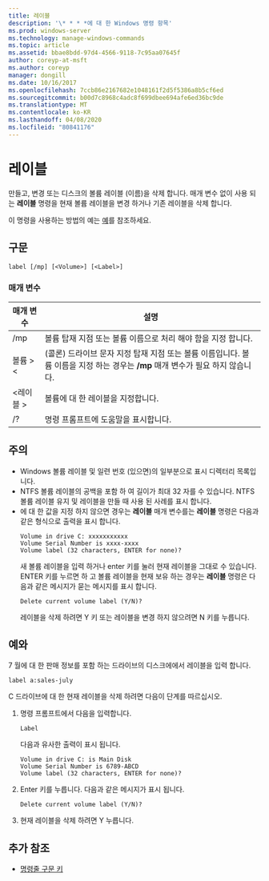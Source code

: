 ```yaml
---
title: 레이블
description: '\* * * *에 대 한 Windows 명령 항목'
ms.prod: windows-server
ms.technology: manage-windows-commands
ms.topic: article
ms.assetid: bbae8bdd-97d4-4566-9118-7c95aa07645f
author: coreyp-at-msft
ms.author: coreyp
manager: dongill
ms.date: 10/16/2017
ms.openlocfilehash: 7ccb86e2167682e1048161f2d5f5386a8b5cf6ed
ms.sourcegitcommit: b00d7c8968c4adc8f699dbee694afe6ed36bc9de
ms.translationtype: MT
ms.contentlocale: ko-KR
ms.lasthandoff: 04/08/2020
ms.locfileid: "80841176"
---
```

# <a name="label"></a>레이블



만들고, 변경 또는 디스크의 볼륨 레이블 (이름)을 삭제 합니다. 매개 변수 없이 사용 되는 **레이블** 명령을 현재 볼륨 레이블을 변경 하거나 기존 레이블을 삭제 합니다.

이 명령을 사용하는 방법의 예는 [예](#BKMK_examples)를 참조하세요.

## <a name="syntax"></a>구문

```
label [/mp] [<Volume>] [<Label>]
```

### <a name="parameters"></a>매개 변수

|매개 변수|설명|
|---------|-----------|
|/mp|볼륨 탑재 지점 또는 볼륨 이름으로 처리 해야 함을 지정 합니다.|
|볼륨 > \<|(콜론) 드라이브 문자 지정 탑재 지점 또는 볼륨 이름입니다. 볼륨 이름을 지정 하는 경우는 **/mp** 매개 변수가 필요 하지 않습니다.|
|\<레이블 >|볼륨에 대 한 레이블을 지정합니다.|
|/?|명령 프롬프트에 도움말을 표시합니다.|

## <a name="remarks"></a>주의

- Windows 볼륨 레이블 및 일련 번호 (있으면)의 일부분으로 표시 디렉터리 목록입니다.
- NTFS 볼륨 레이블의 공백을 포함 하 여 길이가 최대 32 자를 수 있습니다. NTFS 볼륨 레이블 유지 및 레이블을 만들 때 사용 된 사례를 표시 합니다.
- 에 대 한 값을 지정 하지 않으면 경우는 **레이블** 매개 변수를는 **레이블** 명령은 다음과 같은 형식으로 출력을 표시 합니다.  
  ```
  Volume in drive C: xxxxxxxxxxx 
  Volume Serial Number is xxxx-xxxx 
  Volume label (32 characters, ENTER for none)?
  ```  
  새 볼륨 레이블을 입력 하거나 enter 키를 눌러 현재 레이블을 그대로 수 있습니다. ENTER 키를 누르면 하 고 볼륨 레이블을 현재 보유 하는 경우는 **레이블** 명령은 다음과 같은 메시지가 묻는 메시지를 표시 합니다.  
  ```
  Delete current volume label (Y/N)?
  ```  
  레이블을 삭제 하려면 Y 키 또는 레이블을 변경 하지 않으려면 N 키를 누릅니다.

## <a name="examples"></a><a name=BKMK_examples></a>예와

7 월에 대 한 판매 정보를 포함 하는 드라이브의 디스크에에서 레이블을 입력 합니다.
```
label a:sales-july
```
C 드라이브에 대 한 현재 레이블을 삭제 하려면 다음이 단계를 따르십시오.
1. 명령 프롬프트에서 다음을 입력합니다.  
   ```
   Label
   ```  
   다음과 유사한 출력이 표시 됩니다.  
   ```
   Volume in drive C: is Main Disk
   Volume Serial Number is 6789-ABCD
   Volume label (32 characters, ENTER for none)?
   ```  
2. Enter 키를 누릅니다. 다음과 같은 메시지가 표시 됩니다.  
   ```
   Delete current volume label (Y/N)?
   ```  
3. 현재 레이블을 삭제 하려면 Y 누릅니다.

## <a name="additional-references"></a>추가 참조

- [명령줄 구문 키](command-line-syntax-key.md)